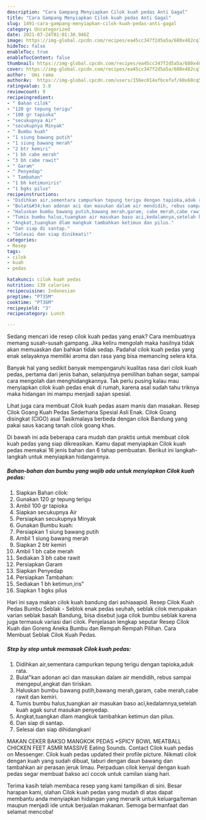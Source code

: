 ```yaml
---
description: "Cara Gampang Menyiapkan Cilok kuah pedas Anti Gagal"
title: "Cara Gampang Menyiapkan Cilok kuah pedas Anti Gagal"
slug: 1491-cara-gampang-menyiapkan-cilok-kuah-pedas-anti-gagal
category: Uncategorized
date: 2021-07-24T01:01:30.946Z
image: https://img-global.cpcdn.com/recipes/ea45cc347f2d5a5a/680x482cq70/cilok-kuah-pedas-foto-resep-utama.jpg
hideToc: false
enableToc: true
enableTocContent: false
thumbnail: https://img-global.cpcdn.com/recipes/ea45cc347f2d5a5a/680x482cq70/cilok-kuah-pedas-foto-resep-utama.jpg
cover: https://img-global.cpcdn.com/recipes/ea45cc347f2d5a5a/680x482cq70/cilok-kuah-pedas-foto-resep-utama.jpg
author:  Umi rama
authorAv:  https://img-global.cpcdn.com/users/156ec014afbcefaf/60x60cq50/avatar.jpg
ratingvalue: 3.8
reviewcount: 9
recipeingredient:
- " Bahan cilok"
- "120 gr tepung terigu"
- "100 gr tapioka"
- "secukupnya Air"
- "secukupnya Minyak"
- " Bumbu kuah"
- "1 siung bawang putih"
- "1 siung bawang merah"
- "2 btr kemiri"
- "1 bh cabe merah"
- "3 bh cabe rawit"
- " Garam"
- " Penyedap"
- " Tambahan"
- "1 bh ketimuniris"
- "1 bgks pilus"
recipeinstructions:
- "Didihkan air,sementara campurkan tepung terigu dengan tapioka,aduk rata."
- "Bulat&#34;kan adonan aci dan masukan dalam air mendidih, rebus sampai mengepul,angkat dan tiriskan."
- "Haluskan bumbu bawang putih,bawang merah,garam, cabe merah,cabe rawit dan kemiri."
- "Tumis bumbu halus,tuangkan air masukan baso aci,kedalamnya,setelah kuah agak surut masukan penyedap."
- "Angkat,tuangkan dlam mangkuk tambahkan ketimun dan pilus."
- "Dan siap di santap."
- "Selesai dan siap dinikmati!"
categories:
- Resep
tags:
- cilok
- kuah
- pedas

katakunci: cilok kuah pedas 
nutrition: 139 calories
recipecuisine: Indonesian
preptime: "PT35M"
cooktime: "PT36M"
recipeyield: "3"
recipecategory: Lunch

---
```



Sedang mencari ide resep cilok kuah pedas yang enak? Cara membuatnya memang susah-susah gampang. Jika keliru mengolah maka hasilnya tidak akan memuaskan dan bahkan tidak sedap. Padahal cilok kuah pedas yang enak selayaknya memiliki aroma dan rasa yang bisa memancing selera kita.


Banyak hal yang sedikit banyak mempengaruhi kualitas rasa dari cilok kuah pedas, pertama dari jenis bahan, selanjutnya pemilihan bahan segar, sampai cara mengolah dan menghidangkannya. Tak perlu pusing kalau mau menyiapkan cilok kuah pedas enak di rumah, karena asal sudah tahu triknya maka hidangan ini mampu menjadi sajian spesial.

Lihat juga cara membuat Cilok kuah pedas asam manis dan masakan. Resep Cilok Goang Kuah Pedas Sederhana Spesial Asli Enak. Cilok Goang disingkat (CIGO) asal Tasikmalaya berbeda dengan cilok Bandung yang pakai saus kacang tanah cilok goang khas.


Di bawah ini ada beberapa cara mudah dan praktis untuk membuat cilok kuah pedas yang siap dikreasikan. Kamu dapat menyiapkan Cilok kuah pedas memakai 16 jenis bahan dan 6 tahap pembuatan. Berikut ini langkah-langkah untuk menyiapkan hidangannya.

<!--inarticleads1-->

##### Bahan-bahan dan bumbu yang wajib ada untuk menyiapkan Cilok kuah pedas:

1. Siapkan  Bahan cilok:
1. Gunakan 120 gr tepung terigu
1. Ambil 100 gr tapioka
1. Siapkan secukupnya Air
1. Persiapkan secukupnya Minyak
1. Gunakan  Bumbu kuah:
1. Persiapkan 1 siung bawang putih
1. Ambil 1 siung bawang merah
1. Siapkan 2 btr kemiri
1. Ambil 1 bh cabe merah
1. Sediakan 3 bh cabe rawit
1. Persiapkan  Garam
1. Siapkan  Penyedap
1. Persiapkan  Tambahan:
1. Sediakan 1 bh ketimun,iris&#34;
1. Siapkan 1 bgks pilus


Hari ini saya makan cilok kuah bandung dari ashiaaapid. Resep Cilok Kuah Pedas Bumbu Seblak - Seblok enak pedas seuhah, seblak cilok merupakan varian seblak basah Bandung, bisa disebut juga cilok bumbu seblak karena juga termasuk variasi dari cilok. Penjelasan lengkap seputar Resep Cilok Kuah dan Goreng Aneka Bumbu dan Rempah Rempah Pilihan. Cara Membuat Seblak Cilok Kuah Pedas. 

<!--inarticleads2-->

##### Step by step untuk memasak Cilok kuah pedas:

1. Didihkan air,sementara campurkan tepung terigu dengan tapioka,aduk rata.
1. Bulat&#34;kan adonan aci dan masukan dalam air mendidih, rebus sampai mengepul,angkat dan tiriskan.
1. Haluskan bumbu bawang putih,bawang merah,garam, cabe merah,cabe rawit dan kemiri.
1. Tumis bumbu halus,tuangkan air masukan baso aci,kedalamnya,setelah kuah agak surut masukan penyedap.
1. Angkat,tuangkan dlam mangkuk tambahkan ketimun dan pilus.
1. Dan siap di santap.
1. Selesai dan siap dihidangkan!

MAKAN CEKER BAKSO MANGKOK PEDAS *SPICY BOWL MEATBALL CHICKEN FEET ASMR MASSIVE Eating Sounds. Contact Cilok kuah pedas on Messenger. Cilok kuah pedas updated their profile picture. Nikmati cilok dengan kuah yang sudah dibuat, taburi dengan daun bawang dan tambahkan air perasan jeruk limau. Perpaduan cilok kenyal dengan kuah pedas segar membuat bakso aci cocok untuk camilan siang hari. 

Terima kasih telah membaca resep yang kami tampilkan di sini. Besar harapan kami, olahan Cilok kuah pedas yang mudah di atas dapat membantu anda menyiapkan hidangan yang menarik untuk keluarga/teman maupun menjadi ide untuk berjualan makanan. Semoga bermanfaat dan selamat mencoba!
